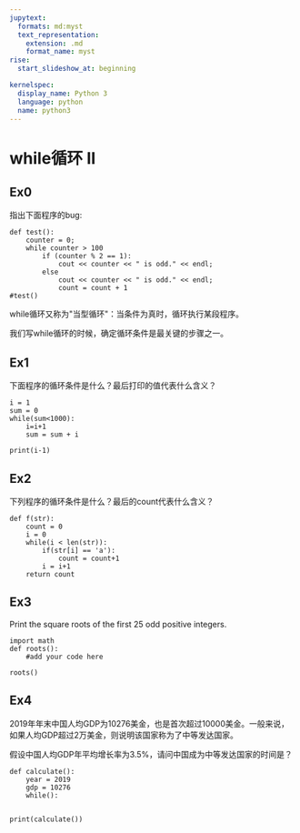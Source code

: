 ```yaml
---
jupytext:
  formats: md:myst
  text_representation:
    extension: .md
    format_name: myst
rise:
  start_slideshow_at: beginning

kernelspec:
  display_name: Python 3
  language: python
  name: python3
---
```


# while循环 II #

## Ex0 ##
指出下面程序的bug:

```{code-cell} python3
def test():
    counter = 0;
    while counter > 100
        if (counter % 2 == 1):
            cout << counter << " is odd." << endl;
        else
            cout << counter << " is odd." << endl;
            count = count + 1
#test()
```

while循环又称为"当型循环"：当条件为真时，循环执行某段程序。

我们写while循环的时候，确定循环条件是最关键的步骤之一。

## Ex1 ##

下面程序的循环条件是什么？最后打印的值代表什么含义？

```{code-cell} python3
i = 1
sum = 0
while(sum<1000):
    i=i+1
    sum = sum + i

print(i-1)
```

## Ex2 ##
下列程序的循环条件是什么？最后的count代表什么含义？

```{code-cell} python3
def f(str):
    count = 0
    i = 0
    while(i < len(str)):
        if(str[i] == 'a'):
            count = count+1
        i = i+1     
    return count
```

## Ex3 ##

Print the square roots of the first 25 odd positive integers.

```{code-cell} python3
import math
def roots():
    #add your code here
    
roots()
```

## Ex4 ##

2019年年末中国人均GDP为10276美金，也是首次超过10000美金。一般来说，如果人均GDP超过2万美金，则说明该国家称为了中等发达国家。

假设中国人均GDP年平均增长率为3.5%，请问中国成为中等发达国家的时间是？

```{code-cell} python3
def calculate():
    year = 2019
    gdp = 10276
    while():
        
    
print(calculate())
```